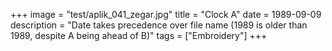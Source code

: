 +++
image = "test/aplik_041_zegar.jpg"
title = "Clock A"
date = 1989-09-09
description = "Date takes precedence over file name (1989 is older than 1989, despite A being ahead of B)"
tags = ["Embroidery"]
+++